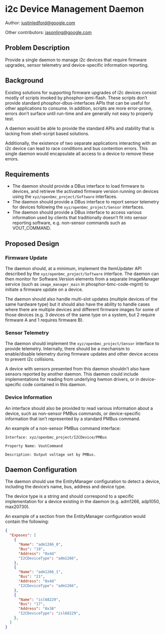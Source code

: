 # i2c Device Management Daemon

Author: <justinledford@google.com>

Other contributors: <jasonling@google.com>

## Problem Description

Provide a single daemon to manage i2c devices that require firmware upgrades,
sensor telemetry and device-specific information reporting.

## Background

Existing solutions for supporting firmware upgrades of i2c devices consist
mostly of scripts invoked by phosphor-ipmi-flash. These scripts don’t provide
standard phosphor-dbus-interfaces APIs that can be useful for other applications
to consume. In addition, scripts are more error-prone, errors don’t surface
until run-time and are generally not easy to properly test.

A daemon would be able to provide the standard APIs and stability that is
lacking from shell-script based solutions.

Additionally, the existence of two separate applications interacting with an i2c
device can lead to race conditions and bus contention errors. This single daemon
would encapsulate all access to a device to remove these errors.

## Requirements

-   The daemon should provide a DBus interface to load firmware to devices, and
    retrieve the activated firmware version running on devices using the
    `xyz/openbmc_project/Software` interfaces.
-   The daemon should provide a DBus interface to report sensor telemetry for
    devices following the `xyz/openbmc_project/Sensor` interfaces.
-   The daemon should provide a DBus interface to access various information
    used by clients that traditionally doesn’t fit into sensor reporting
    software, e.g. non-sensor commands such as VOUT_COMMAND.

## Proposed Design

### Firmware Update

The daemon should, at a minimum, implement the ItemUpdater API described by the
`xyz/openbmc_project/Software` interface. The daemon can then monitor for
Software.Version elements from a separate ImageManager service (such as
`image_manager_main` in phosphor-bmc-code-mgmt) to initiate a firmware update on
a device.

The daemon should also handle multi-slot updates (multiple devices of the same
hardware type) but it should also have the ability to handle cases where there
are multiple devices and different firmware images for some of those devices
(e.g. 3 devices of the same type on a system, but 2 require firmware A and 1
requires firmware B).

### Sensor Telemetry

The daemon should implement the `xyz/openbmc_project/Sensor` interface to
provide telemetry. Internally, there should be a mechanism to enable/disable
telemetry during firmware updates and other device access to prevent i2c
collisions.

A device with sensors presented from this daemon shouldn't also have sensors
reported by another daemon. This daemon could include implementations for
reading from underlying hwmon drivers, or in device-specific code contained in
this daemon.

### Device Information

An interface should also be provided to read various information about a device,
such as non-sensor PMBus commands, or device-specific information that isn’t
represented by a standard PMBus command.

An example of a non-sensor PMBus command interface:

```
Interface: xyz/openbmc_project/I2CDevice/PMBus

Property Name: VoutCommand

Description: Output voltage set by PMBus.
```

## Daemon Configuration

The daemon should use the EntityManager configuration to detect a device,
including the device’s name, bus, address and device type.

The device type is a string and should correspond to a specific implementation
for a device existing in the daemon (e.g. adm1266, adp1050, max20730).

An example of a section from the EntityManager configuration would contain the
following:

``` json
{
  "Exposes": [
    {
      "Name": "adm1266_0",
      "Bus": "19",
      "Address": "0x4d"
      "I2CDeviceType": "adm1266",
    },
    {
      "Name": "adm1266_1",
      "Bus": "21",
      "Address": "0x4d"
      "I2CDeviceType": "adm1266",
    },
    {
      "Name": "isl68229",
      "Bus": "17",
      "Address": "0x38"
      "I2CDeviceType": "isl68229",
    },
  ]
}
```
